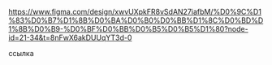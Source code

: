 https://www.figma.com/design/xwvUXpkFR8vSdAN27iafbM/%D0%9C%D1%83%D0%B7%D1%8B%D0%BA%D0%B0%D0%BB%D1%8C%D0%BD%D1%8B%D0%B9-%D0%BF%D0%BB%D0%B5%D0%B5%D1%80?node-id=21-34&t=8nFwX6akDUUqYT3d-0


ссылка

